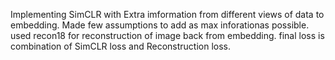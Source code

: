 Implementing SimCLR with Extra imformation from different views of data to embedding.
Made few assumptions to add as max inforationas possible.
used recon18 for reconstruction of image back from embedding.
final loss is combination of SimCLR loss and Reconstruction loss.
